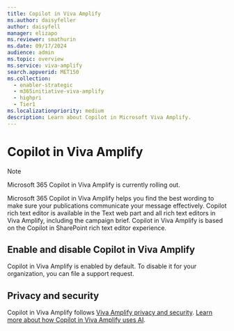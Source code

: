 ```yaml
---
title: Copilot in Viva Amplify
ms.author: daisyfeller
author: daisyfell
manager: elizapo
ms.reviewer: smathurin
ms.date: 09/17/2024
audience: admin
ms.topic: overview
ms.service: viva-amplify
search.appverid: MET150
ms.collection:
  - enabler-strategic
  - m365initiative-viva-amplify
  - highpri
  - Tier1
ms.localizationpriority: medium
description: Learn about Copilot in Microsoft Viva Amplify.
---
```


# Copilot in Viva Amplify

>[!NOTE]
>Microsoft 365 Copilot in Viva Amplify is currently rolling out.

Microsoft 365 Copilot in Viva Amplify helps you find the best wording to make sure your publications communicate your message effectively. Copilot rich text editor is available in the Text web part and all rich text editors in Viva Amplify, including the campaign brief. Copilot in Viva Amplify is based on the Copilot in SharePoint rich text editor experience.

## Enable and disable Copilot in Viva Amplify

Copilot in Viva Amplify is enabled by default. To disable it for your organization, you can file a support request.

## Privacy and security

Copilot in Viva Amplify follows [Viva Amplify privacy and security](privacy-security.md). [Learn more about how Copilot in Viva Amplify uses AI](https://support.microsoft.com/topic/copilot-in-viva-amplify-faq-f5bdf6aa-0605-420e-85c5-8c46b3643fc5).
